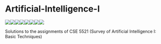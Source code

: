 # Artificial-Intelligence-I

[![](https://sourcerer.io/fame/indrajeet95/indrajeet95/Artificial-Intelligence-I/images/0)](https://sourcerer.io/fame/indrajeet95/indrajeet95/Artificial-Intelligence-I/links/0)[![](https://sourcerer.io/fame/indrajeet95/indrajeet95/Artificial-Intelligence-I/images/1)](https://sourcerer.io/fame/indrajeet95/indrajeet95/Artificial-Intelligence-I/links/1)[![](https://sourcerer.io/fame/indrajeet95/indrajeet95/Artificial-Intelligence-I/images/2)](https://sourcerer.io/fame/indrajeet95/indrajeet95/Artificial-Intelligence-I/links/2)[![](https://sourcerer.io/fame/indrajeet95/indrajeet95/Artificial-Intelligence-I/images/3)](https://sourcerer.io/fame/indrajeet95/indrajeet95/Artificial-Intelligence-I/links/3)[![](https://sourcerer.io/fame/indrajeet95/indrajeet95/Artificial-Intelligence-I/images/4)](https://sourcerer.io/fame/indrajeet95/indrajeet95/Artificial-Intelligence-I/links/4)[![](https://sourcerer.io/fame/indrajeet95/indrajeet95/Artificial-Intelligence-I/images/5)](https://sourcerer.io/fame/indrajeet95/indrajeet95/Artificial-Intelligence-I/links/5)[![](https://sourcerer.io/fame/indrajeet95/indrajeet95/Artificial-Intelligence-I/images/6)](https://sourcerer.io/fame/indrajeet95/indrajeet95/Artificial-Intelligence-I/links/6)[![](https://sourcerer.io/fame/indrajeet95/indrajeet95/Artificial-Intelligence-I/images/7)](https://sourcerer.io/fame/indrajeet95/indrajeet95/Artificial-Intelligence-I/links/7)

Solutions to the assignments of CSE 5521 (Survey of Artificial Intelligence I: Basic Techniques)
